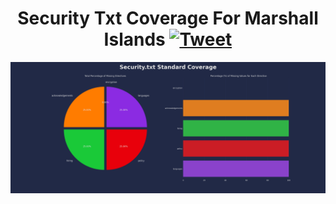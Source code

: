 <h1 align="center">Security Txt Coverage For Marshall Islands <a href="#"><img src="https://img.shields.io/badge/Tweet--lightgrey?logo=twitter&style=social" alt="Tweet" height="20"/></a></h1>
<img src=results.png>
